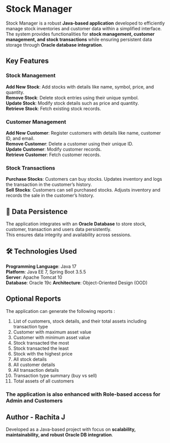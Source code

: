 # Stock Manager

Stock Manager is a robust **Java-based application** developed to efficiently manage stock inventories and customer data within a simplified interface.  
The system provides functionalities for **stock management, customer management, and stock transactions** while ensuring persistent data storage through **Oracle database integration**.

## Key Features

### Stock Management
**Add New Stock**: Add stocks with details like name, symbol, price, and quantity.  
**Remove Stock**: Delete stock entries using their unique symbol.  
**Update Stock**: Modify stock details such as price and quantity.  
**Retrieve Stock**: Fetch existing stock records.

### Customer Management
**Add New Customer**: Register customers with details like name, customer ID, and email.  
**Remove Customer**: Delete a customer using their unique ID.  
**Update Customer**: Modify customer records.  
**Retrieve Customer**: Fetch customer records.

### Stock Transactions
**Purchase Stocks**: Customers can buy stocks. Updates inventory and logs the transaction in the customer’s history.  
**Sell Stocks**: Customers can sell purchased stocks. Adjusts inventory and records the sale in the customer’s history.  


## 💾 Data Persistence
The application integrates with an **Oracle Database** to store stock, customer, transaction and users data persistently.  
This ensures data integrity and availability across sessions.

## 🛠️ Technologies Used
**Programming Language**: Java 17  
**Platform**: Java EE 7, Spring Boot 3.5.5  
**Server**: Apache Tomcat 10  
**Database**: Oracle 19c
**Architecture**: Object-Oriented Design (OOD)

## Optional Reports
The application can generate the following reports :  
1. List of customers, stock details, and their total assets including transaction type  
2. Customer with maximum asset value  
3. Customer with minimum asset value  
4. Stock transacted the most  
5. Stock transacted the least  
6. Stock with the highest price  
7. All stock details  
8. All customer details  
9. All transaction details  
10. Transaction type summary (buy vs sell)  
11. Total assets of all customers  


### The application is also enhanced with Role-based access for Admin and Customers

## Author - Rachita J
Developed as a Java-based project with focus on **scalability, maintainability, and robust Oracle DB integration**.  
